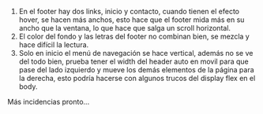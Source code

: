 1. En el footer hay dos links, inicio y contacto, cuando tienen el efecto hover, se hacen más anchos, 
 esto hace que el footer mida más en su ancho que la ventana, lo que hace que salga un scroll horizontal.
2. El color del fondo y las letras del footer no combinan bien, se mezcla y hace difícil la lectura.
3. Solo en inicio el menú de navegación se hace vertical, además no se ve del todo bien, 
 prueba tener el width del header auto en movil para que pase del lado izquierdo y mueve los demás elementos de la página para la derecha, 
 esto podría hacerse con algunos trucos del display flex en el body.

Más incidencias pronto...

